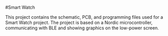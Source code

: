 #Smart Watch

This project contains the schematic, PCB, and programming files used for a Smart Watch project.
The project is based on a Nordic microcontroller, communicating with BLE and showing graphics on the low-power screen.